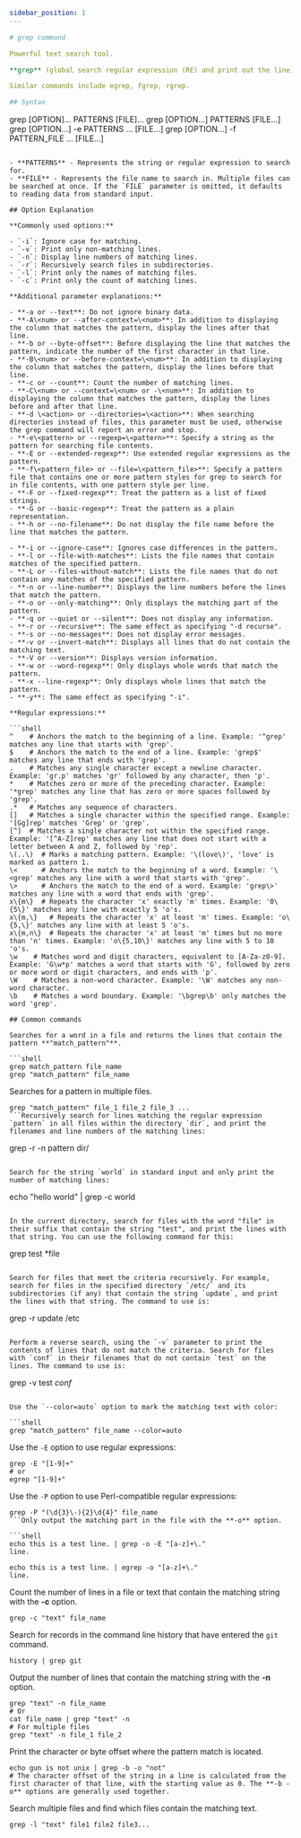 ```yaml
sidebar_position: 1
---

# grep command

Powerful text search tool.

**grep** (global search regular expression (RE) and print out the line) is a powerful text search tool that can search text using regular expressions and print out the matching lines. It is used to filter/search for specific characters. It can be used in combination with various commands, making it highly flexible.

Similar commands include egrep, fgrep, rgrep.

## Syntax

```
  grep [OPTION]... PATTERNS [FILE]...
  grep [OPTION...] PATTERNS [FILE...]
  grep [OPTION...] -e PATTERNS ... [FILE...]
  grep [OPTION...] -f PATTERN_FILE ... [FILE...]
```

- **PATTERNS** - Represents the string or regular expression to search for.
- **FILE** - Represents the file name to search in. Multiple files can be searched at once. If the `FILE` parameter is omitted, it defaults to reading data from standard input.

## Option Explanation

**Commonly used options:**

- `-i`: Ignore case for matching.
- `-v`: Print only non-matching lines.
- `-n`: Display line numbers of matching lines.
- `-r`: Recursively search files in subdirectories.
- `-l`: Print only the names of matching files.
- `-c`: Print only the count of matching lines.

**Additional parameter explanations:**

- **-a or --text**: Do not ignore binary data.
- **-A\<num> or --after-context=\<num>**: In addition to displaying the column that matches the pattern, display the lines after that line.
- **-b or --byte-offset**: Before displaying the line that matches the pattern, indicate the number of the first character in that line.
- **-B\<num> or --before-context=\<num>**: In addition to displaying the column that matches the pattern, display the lines before that line.
- **-c or --count**: Count the number of matching lines.
- **-C\<num> or --context=\<num> or -\<num>**: In addition to displaying the column that matches the pattern, display the lines before and after that line.
- **-d \<action> or --directories=\<action>**: When searching directories instead of files, this parameter must be used, otherwise the grep command will report an error and stop.
- **-e\<pattern> or --regexp=\<pattern>**: Specify a string as the pattern for searching file contents.
- **-E or --extended-regexp**: Use extended regular expressions as the pattern.
- **-f\<pattern_file> or --file=\<pattern_file>**: Specify a pattern file that contains one or more pattern styles for grep to search for in file contents, with one pattern style per line.
- **-F or --fixed-regexp**: Treat the pattern as a list of fixed strings.
- **-G or --basic-regexp**: Treat the pattern as a plain representation.
- **-h or --no-filename**: Do not display the file name before the line that matches the pattern.
```
```- **-H or --with-filename**: Displays the file name before the line that matches the pattern.
- **-i or --ignore-case**: Ignores case differences in the pattern.
- **-l or --file-with-matches**: Lists the file names that contain matches of the specified pattern.
- **-L or --files-without-match**: Lists the file names that do not contain any matches of the specified pattern.
- **-n or --line-number**: Displays the line numbers before the lines that match the pattern.
- **-o or --only-matching**: Only displays the matching part of the pattern.
- **-q or --quiet or --silent**: Does not display any information.
- **-r or --recursive**: The same effect as specifying "-d recurse".
- **-s or --no-messages**: Does not display error messages.
- **-v or --invert-match**: Displays all lines that do not contain the matching text.
- **-V or --version**: Displays version information.
- **-w or --word-regexp**: Only displays whole words that match the pattern.
- **-x --line-regexp**: Only displays whole lines that match the pattern.
- **-y**: The same effect as specifying "-i".

**Regular expressions:**

```shell
^    # Anchors the match to the beginning of a line. Example: '^grep' matches any line that starts with 'grep'.
$    # Anchors the match to the end of a line. Example: 'grep$' matches any line that ends with 'grep'.
.    # Matches any single character except a newline character. Example: 'gr.p' matches 'gr' followed by any character, then 'p'.
*    # Matches zero or more of the preceding character. Example: '*grep' matches any line that has zero or more spaces followed by 'grep'.
.*   # Matches any sequence of characters.
[]   # Matches a single character within the specified range. Example: '[Gg]rep' matches 'Grep' or 'grep'.
[^]  # Matches a single character not within the specified range. Example: '[^A-Z]rep' matches any line that does not start with a letter between A and Z, followed by 'rep'.
\(..\)  # Marks a matching pattern. Example: '\(love\)', 'love' is marked as pattern 1.
\<      # Anchors the match to the beginning of a word. Example: '\<grep' matches any line with a word that starts with 'grep'.
\>      # Anchors the match to the end of a word. Example: 'grep\>' matches any line with a word that ends with 'grep'.
x\{m\}  # Repeats the character 'x' exactly 'm' times. Example: '0\{5\}' matches any line with exactly 5 'o's.
x\{m,\}   # Repeats the character 'x' at least 'm' times. Example: 'o\{5,\}' matches any line with at least 5 'o's.
x\{m,n\}  # Repeats the character 'x' at least 'm' times but no more than 'n' times. Example: 'o\{5,10\}' matches any line with 5 to 10 'o's.
\w    # Matches word and digit characters, equivalent to [A-Za-z0-9]. Example: 'G\w*p' matches a word that starts with 'G', followed by zero or more word or digit characters, and ends with 'p'.
\W    # Matches a non-word character. Example: '\W' matches any non-word character.
\b    # Matches a word boundary. Example: '\bgrep\b' only matches the word 'grep'.

## Common commands

Searches for a word in a file and returns the lines that contain the pattern **"match_pattern"**.

```shell
grep match_pattern file_name
grep "match_pattern" file_name
```

Searches for a pattern in multiple files.

```shell
grep "match_pattern" file_1 file_2 file_3 ...
```Recursively search for lines matching the regular expression `pattern` in all files within the directory `dir`, and print the filenames and line numbers of the matching lines:

```
grep -r -n pattern dir/
```

Search for the string `world` in standard input and only print the number of matching lines:

```
echo "hello world" | grep -c world
```

In the current directory, search for files with the word "file" in their suffix that contain the string "test", and print the lines with that string. You can use the following command for this:

```
grep test *file
```

Search for files that meet the criteria recursively. For example, search for files in the specified directory `/etc/` and its subdirectories (if any) that contain the string `update`, and print the lines with that string. The command to use is:

```
grep -r update /etc
```

Perform a reverse search, using the `-v` parameter to print the contents of lines that do not match the criteria. Search for files with `conf` in their filenames that do not contain `test` on the lines. The command to use is:

```
grep -v test *conf*
```

Use the `--color=auto` option to mark the matching text with color:

```shell
grep "match_pattern" file_name --color=auto
```

Use the `-E` option to use regular expressions:

```shell
grep -E "[1-9]+"
# or
egrep "[1-9]+"
```

Use the `-P` option to use Perl-compatible regular expressions:

```shell
grep -P "(\d{3}\-){2}\d{4}" file_name
```Only output the matching part in the file with the **-o** option.

```shell
echo this is a test line. | grep -o -E "[a-z]+\."
line.

echo this is a test line. | egrep -o "[a-z]+\."
line.
```

Count the number of lines in a file or text that contain the matching string with the **-c** option.

```shell
grep -c "text" file_name
```

Search for records in the command line history that have entered the `git` command.

```shell
history | grep git
```

Output the number of lines that contain the matching string with the **-n** option.

```shell
grep "text" -n file_name
# Or
cat file_name | grep "text" -n
# For multiple files
grep "text" -n file_1 file_2
```

Print the character or byte offset where the pattern match is located.

```shell
echo gun is not unix | grep -b -o "not"
# The character offset of the string in a line is calculated from the first character of that line, with the starting value as 0. The **-b -o** options are generally used together.
```

Search multiple files and find which files contain the matching text.

```shell
grep -l "text" file1 file2 file3...
```